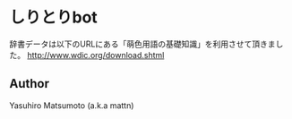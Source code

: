 # しりとりbot

辞書データは以下のURLにある「萌色用語の基礎知識」を利用させて頂きました。
http://www.wdic.org/download.shtml

## Author

Yasuhiro Matsumoto (a.k.a mattn)
